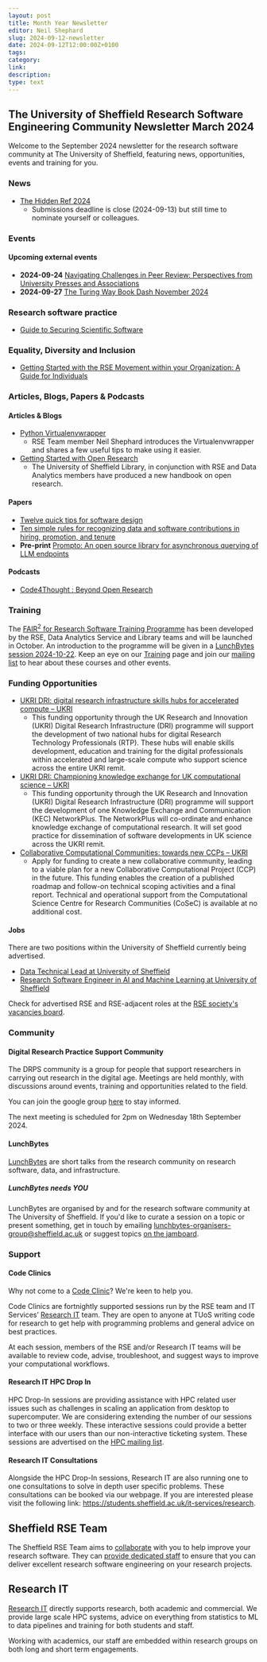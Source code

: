 ```yaml
---
layout: post
title: Month Year Newsletter
editor: Neil Shephard
slug: 2024-09-12-newsletter
date: 2024-09-12T12:00:00Z+0100
tags:
category:
link:
description:
type: text
---
```


## The University of Sheffield Research Software Engineering Community Newsletter March 2024

Welcome to the September 2024 newsletter for the research software community at The University of Sheffield, featuring
news, opportunities, events and training for you.

### News

- [The Hidden Ref 2024](https://hidden-ref.org/hidden-ref-competition/)
  - Submissions deadline is close (2024-09-13) but still time to nominate yourself or colleagues.

### Events

#### Upcoming external events

- **2024-09-24** [Navigating Challenges in Peer Review: Perspectives from University Presses and
  Associations](https://orcid-org.zoom.us/webinar/register/5317237306039/WN_h6eNPA0GRWSDmYdG0yNoKg#/registration)
- **2024-09-27** [The Turing Way Book Dash November 2024](https://forms.gle/YqqzwesxdyFfNLJw8)

### Research software practice

- [Guide to Securing Scientific Software](https://zenodo.org/records/8137009)

### Equality, Diversity and Inclusion

- [Getting Started with the RSE Movement within your Organization: A Guide for Individuals](https://zenodo.org/records/10436166)

### Articles, Blogs, Papers & Podcasts

#### Articles & Blogs

- [Python Virtualenvwrapper](https://rse.shef.ac.uk/blog/2024-08-13-python-virtualenvwrapper/)
  - RSE Team member Neil Shephard introduces the Virtualenvwrapper and shares a few useful tips to make using it easier.
- [Getting Started with Open Research](https://doi.org/10.15131/shef.data.26379253)
  - The University of Sheffield Library, in conjunction with RSE and Data Analytics members have produced a new handbook
    on open research.

#### Papers

- [Twelve quick tips for software
  design](https://journals.plos.org/ploscompbiol/article?id=10.1371/journal.pcbi.1009809)
- [Ten simple rules for recognizing data and software contributions in hiring, promotion, and
  tenure](https://journals.plos.org/ploscompbiol/article?id=10.1371/journal.pcbi.1012296)
- **Pre-print** [Prompto: An open source library for asynchronous querying of LLM
  endpoints](https://arxiv.org/abs/2408.11847)

#### Podcasts

- [Code4Thought : Beyond Open Research](https://codeforthought.buzzsprout.com/1326658/15611170-en-beyond-open-research-imperial-college)

### Training

The [FAIR<sup>2</sup> for Research Software Training Programme](https://rse.shef.ac.uk/training/fair4rs/) has been developed
by the RSE, Data Analytics Service and Library teams and will be launched in October. An introduction to the programme
will be given in a [LunchBytes session 2024-10-22](../events/lunchbytes-2024-10-22.html). Keep an eye on our
[Training](https://rse.shef.ac.uk/training/) page and join our [mailing
list](https://groups.google.com/a/sheffield.ac.uk/g/rse-group) to hear about these courses and other events.

### Funding Opportunities

- [UKRI DRI: digital research infrastructure skills hubs for accelerated compute – UKRI](https://www.ukri.org/opportunity/ukri-dri-digital-research-infrastructure-skills-hubs-for-accelerated-compute/)
  - This funding opportunity through the UK Research and Innovation (UKRI) Digital Research Infrastructure (DRI)
    programme will support the development of two national hubs for digital Research Technology Professionals
    (RTP). These hubs will enable skills development, education and training for the digital professionals within
    accelerated and large-scale compute who support science across the entire UKRI remit.
- [UKRI DRI: Championing knowledge exchange for UK computational science –
  UKRI](https://www.ukri.org/opportunity/ukri-dri-championing-knowledge-exchange-for-uk-computational-science/)
  - This funding opportunity through the UK Research and Innovation (UKRI) Digital Research Infrastructure (DRI)
    programme will support the development of one Knowledge Exchange and Communication (KEC) NetworkPlus. The
    NetworkPlus will co-ordinate and enhance knowledge exchange of computational research. It will set good practice for
    dissemination of software developments in UK science across the UKRI remit.
- [Collaborative Computational Communities: towards new CCPs –
  UKRI](https://www.ukri.org/opportunity/collaborative-computational-communities-towards-new-ccps/)
  - Apply for funding to create a new collaborative community, leading to a viable plan for a new Collaborative
    Computational Project (CCP) in the future. This funding enables the creation of a published roadmap and follow-on
    technical scoping activities and a final report. Technical and operational support from the Computational Science
    Centre for Research Communities (CoSeC) is available at no additional cost.

#### Jobs

There are two positions within the University of Sheffield currently being advertised.

- [Data Technical Lead at University of Sheffield](https://www.jobs.ac.uk/job/DJM932/data-technical-lead)
- [Research Software Engineer in AI and Machine Learning at University of
  Sheffield](https://www.jobs.ac.uk/job/DJL697/research-software-engineer-in-ai-and-machine-learning)

Check for advertised RSE and RSE-adjacent roles at the [RSE society's vacancies
board](https://society-rse.org/careers/vacancies/).

### Community

#### Digital Research Practice Support Community

The DRPS community is a group for people that support researchers in carrying out research in the digital age. Meetings
are held monthly, with discussions around events, training and opportunities related to the field.

You can join the google group
[here](https://groups.google.com/u/1/a/sheffield.ac.uk/g/digital-research-practice-support-community-group/about) to
stay informed.

The next meeting is scheduled for 2pm on Wednesday 18th September 2024.

#### LunchBytes

[LunchBytes](https://rse.shef.ac.uk/community/lunch-bytes/) are short talks from the research community on research
software, data, and infrastructure.

##### LunchBytes needs YOU

LunchBytes are organised by and for the research software community at The University of Sheffield. If you'd like to
curate a session on a topic or present something, get in touch by emailing
[lunchbytes-organisers-group@sheffield.ac.uk](mailto:lunchbytes-organisers-group@sheffield.ac.uk) or suggest topics
[on the jamboard](https://jamboard.google.com/d/1-51cRf0pwZl8O10CnLeJGAqKcnbww-QGaYjszFK-H38/).

### Support

#### Code Clinics

Why not come to a [Code
Clinic](https://docs.google.com/forms/d/e/1FAIpQLScGXS55qjU0D0Zcz-KHOVcNTahcr3YC3H0OpoKBo3lWXWED5A/viewform)? We're keen
to help you.

Code Clinics are fortnightly supported sessions run by the RSE team and IT Services’ [Research
IT](https://www.sheffield.ac.uk/it-services/research) team. They are open to anyone at TUoS writing code for research to
get help with programming problems and general advice on best practices.

At each session, members of the RSE and/or Research IT teams will be available to review code, advise, troubleshoot, and
suggest ways to improve your computational workflows.

#### Research IT HPC Drop In

HPC Drop-In sessions are providing assistance with HPC related user issues such as challenges in scaling an application
from desktop to supercomputer. We are considering extending the number of our sessions to two or three weekly. These
interactive sessions could provide a better interface with our users than our non-interactive ticketing system. These
sessions are advertised on the [HPC mailing list](https://groups.google.com/u/1/a/sheffield.ac.uk/g/hpc).

#### Research IT Consultations

Alongside the HPC Drop-In sessions, Research IT are also running one to one consultations to solve in depth user
specific problems. These consultations can be booked via our webpage. If you are interested please visit the following
link: <https://students.sheffield.ac.uk/it-services/research>.

## Sheffield RSE Team

The Sheffield RSE Team aims to [collaborate](https://rse.shef.ac.uk/collaboration/) with you to help improve your
research software. They can [provide dedicated staff](https://rse.shef.ac.uk/collaboration/provision/) to ensure that
you can deliver excellent research software engineering on your research projects.

## Research IT

[Research IT](https://students.sheffield.ac.uk/it-services/research) directly supports research, both academic and
commercial.  We provide large scale HPC systems, advice on everything from statistics to ML to data pipelines and
training for both students and staff.

Working with academics, our staff are embedded within research groups on both long and short term engagements.
